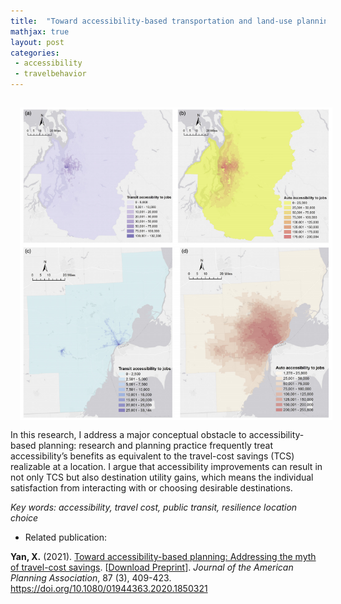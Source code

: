 ```yaml
---
title:  "Toward accessibility-based transportation and land-use planning"
mathjax: true
layout: post
categories: 
 - accessibility
 - travelbehavior
---
```



<img align="left" width="500" height="500" src="https://github.com/jacobyan0/jacobyan0.github.io/raw/master/images/JAPA_Access.png" style="vertical-align:middle;margin:15px 15px"> In this research, I address a major conceptual obstacle to accessibility-based planning: research and planning practice frequently treat accessibility’s benefits as equivalent to the travel-cost savings (TCS) realizable at a location. I argue that accessibility improvements can result in not only TCS but also destination utility gains, which means the individual satisfaction from interacting with or choosing desirable destinations. 

*Key words: accessibility, travel cost, public transit, resilience location choice*

* Related publication:

**Yan, X.** (2021). <ins>Toward accessibility-based planning: Addressing the myth of travel-cost savings</ins>. [[Download Preprint](https://github.com/jacobyan0/jacobyan0.github.io/raw/master/ArticlesPreprints/JAPA_AcceptedManuscript.pdf)]. *Journal of the American Planning Association*, 87 (3), 409-423. https://doi.org/10.1080/01944363.2020.1850321
